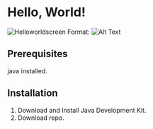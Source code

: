 # Hello, World! 
![Helloworldscreen](main/helloworldscreen.PNG)
Format: ![Alt Text]()

## Prerequisites
java installed.

## Installation
1. Download and Install Java Development Kit.
1. Download repo.
